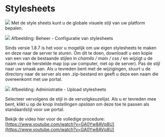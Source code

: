 # Stylesheets

![](../../../.gitbook/assets/graficos17.png) Met de style sheets kunt u de globale visuele stijl van uw platform bepalen.

![](../../../.gitbook/assets/images20%20%288%29.png) Afbeelding: Beheer - Configuratie van stylesheets

Sinds versie 1.8.7 is het voor u mogelijk om uw eigen stylesheets te maken en deze naar de server te sturen. Om dit te doen, downloadt u een kopie van een van de bestaande stijlen in *chamilo / main / css /* en wijzigt u de naam van de herstelde map (op uw computer, niet op de server). Pas de stijl naar uw smaak aan. Als u tevreden bent met de wijzigingen, stuurt u de directory naar de server als een .zip-bestand en geeft u deze een naam die overeenkomt met uw portal.

![](../../../.gitbook/assets/images21%20%287%29.png) Afbeelding: Administratie - Upload stylesheets

Selecteer vervolgens de stijl in de vervolgkeuzelijst. Als u er tevreden mee bent, klikt u op de knop *Instellingen opslaan* om deze toe te passen als standaardstijl voor uw portal.

Bekijk de video hier voor de volledige procedure: [https://www.youtube.com/watch?v=GA0Yw8AVp8U](https://www.youtube.com/watch?v=GA0Yw8AVp8U)
